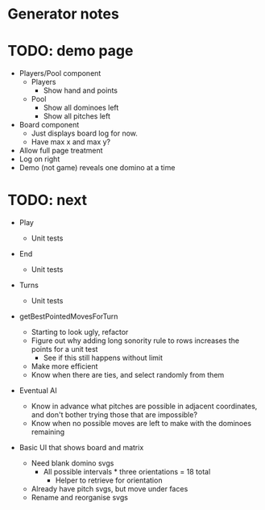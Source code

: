 # Generator notes

# TODO: demo page
* Players/Pool component
    * Players
        * Show hand and points
    * Pool
        * Show all dominoes left
        * Show all pitches left
* Board component
    * Just displays board log for now.
    * Have max x and max y?
* Allow full page treatment
* Log on right
* Demo (not game) reveals one domino at a time

# TODO: next
* Play
    * Unit tests

* End
    * Unit tests

* Turns
    * Unit tests

* getBestPointedMovesForTurn
    * Starting to look ugly, refactor
    * Figure out why adding long sonority rule to rows increases the points for a unit test
        * See if this still happens without limit
    * Make more efficient
    * Know when there are ties, and select randomly from them
* Eventual AI
    * Know in advance what pitches are possible in adjacent coordinates, and don't bother trying those that are impossible?
    * Know when no possible moves are left to make with the dominoes remaining

* Basic UI that shows board and matrix
    * Need blank domino svgs
        * All possible intervals * three orientations = 18 total
            * Helper to retrieve for orientation
    * Already have pitch svgs, but move under faces
    * Rename and reorganise svgs